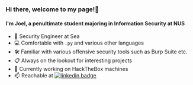 ### Hi there, welcome to my page!👋

#### I'm Joel, a penultimate student majoring in Information Security at NUS
- 🏫 Security Engineer at Sea
- 💻 Comfortable with ```.py``` and various other languages
- 🛠️ Familiar with various offensive security tools such as Burp Suite etc.
- 📋 Always on the lookout for interesting projects
- 📝 Currently working on HackTheBox machines
- 📫 Reachable at
  [![linkedin badge](https://img.shields.io/badge/Joel_Chang-30302f?style=flat&logo=linkedin)](https://www.linkedin.com/in/joel-chang-1a034a188/?originalSubdomain=sg)
